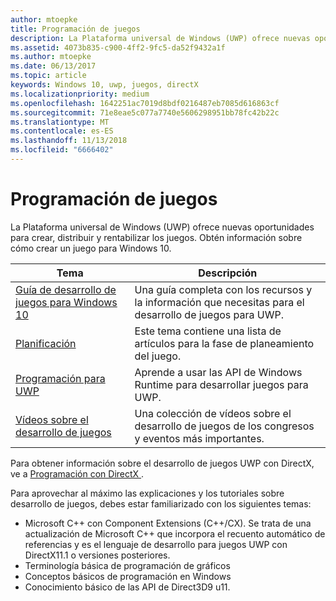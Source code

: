 ```yaml
---
author: mtoepke
title: Programación de juegos
description: La Plataforma universal de Windows (UWP) ofrece nuevas oportunidades para crear, distribuir y rentabilizar los juegos. Descubre cómo comenzar un nuevo juego o migrar uno existente.
ms.assetid: 4073b835-c900-4ff2-9fc5-da52f9432a1f
ms.author: mtoepke
ms.date: 06/13/2017
ms.topic: article
keywords: Windows 10, uwp, juegos, directX
ms.localizationpriority: medium
ms.openlocfilehash: 1642251ac7019d8bdf0216487eb7085d616863cf
ms.sourcegitcommit: 71e8eae5c077a7740e5606298951bb78fc42b22c
ms.translationtype: MT
ms.contentlocale: es-ES
ms.lasthandoff: 11/13/2018
ms.locfileid: "6666402"
---
```

# <a name="game-programming"></a>Programación de juegos

La Plataforma universal de Windows (UWP) ofrece nuevas oportunidades para crear, distribuir y rentabilizar los juegos. Obtén información sobre cómo crear un juego para Windows 10.

| Tema | Descripción |
|---------------------------------------------------------------------------------------------------------------------------------------------------|-------------------------------------------------------------------------------------------------------------------------------------------------------------------------------------------------------------------------------------------------------------------------------------------------------------------------------------------------------------------------------------------------------------------------------------------------------------------------------|
| [Guía de desarrollo de juegos para Windows 10](e2e.md) | Una guía completa con los recursos y la información que necesitas para el desarrollo de juegos para UWP. |
| [Planificación](planning.md) | Este tema contiene una lista de artículos para la fase de planeamiento del juego. |
| [Programación para UWP](uwp-programming.md) | Aprende a usar las API de Windows Runtime para desarrollar juegos para UWP. |
| [Vídeos sobre el desarrollo de juegos](game-development-videos.md) | Una colección de vídeos sobre el desarrollo de juegos de los congresos y eventos más importantes. |

Para obtener información sobre el desarrollo de juegos UWP con DirectX, ve a [Programación con DirectX ](directx-programming.md).

Para aprovechar al máximo las explicaciones y los tutoriales sobre desarrollo de juegos, debes estar familiarizado con los siguientes temas:

-   Microsoft C++ con Component Extensions (C++/CX). Se trata de una actualización de Microsoft C++ que incorpora el recuento automático de referencias y es el lenguaje de desarrollo para juegos UWP con DirectX11.1 o versiones posteriores.
-   Terminología básica de programación de gráficos
-   Conceptos básicos de programación en Windows
-   Conocimiento básico de las API de Direct3D9 u11.

 

 




